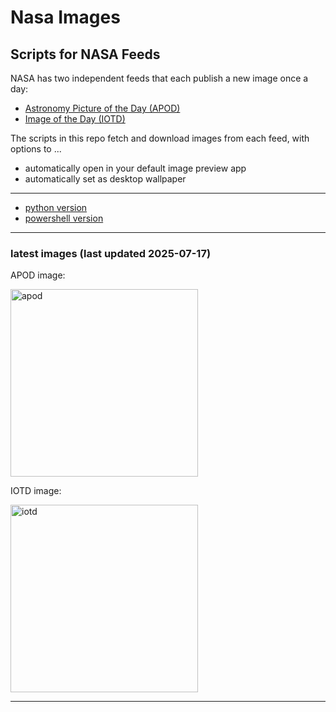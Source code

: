 # Nasa Images

## Scripts for NASA Feeds

NASA has two independent feeds that each publish a new image once a day:

- [Astronomy Picture of the Day (APOD)](https://apod.nasa.gov/apod/)
- [Image of the Day (IOTD)](https://www.nasa.gov/image-of-the-day/)

The scripts in this repo fetch and download images from each feed, with options to ...

- automatically open in your default image preview app
- automatically set as desktop wallpaper

---

- [python version](./python/README.md)
- [powershell version](./powershell/README.md)

---

### latest images (last updated 2025-07-17)

APOD image:

<a href="https://apod.nasa.gov/apod/image/2507/noirlab2522a_3i.jpg"><img alt="apod" src="https://apod.nasa.gov/apod/image/2507/noirlab2522a_3i.jpg" height="300" /></a>

IOTD image:

<a href="https://www.nasa.gov/image-detail/iss073e0247726/"><img alt="iotd" src="https://www.nasa.gov/wp-content/uploads/2025/07/iss073e0247726orig.jpg" height="300" /></a>

---
